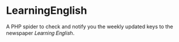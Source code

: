 # LearningEnglish
A PHP spider to check and notify you the weekly updated keys to the newspaper 𝐿𝑒𝑎𝑟𝑛𝑖𝑛𝑔 𝐸𝑛𝑔𝑙𝑖𝑠ℎ.
